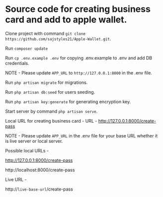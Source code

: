 # Source code for creating business card and add to apple wallet.

Clone project with command `git clone https://github.com/sajstyles21/Apple-Wallet.git`.

Run `composer update`

Run `cp .env.example .env` for copying .env.example to .env and add DB credentials.

NOTE - Please update `APP_URL` to `http://127.0.0.1:8000` in the .env file.

Run `php artisan migrate` for migrations.

Run `php artisan db:seed` for users seeding.

Run `php artisan key:generate` for generating encryption key.

Start server by command `php artisan serve`.

Local URL for creating business card -
URL - http://127.0.0.1:8000/create-pass

NOTE - Please update `APP_URL` in the .env file for your base URL whether it is live server or local server.

Possible local URLs -

http://127.0.0.1:8000/create-pass

http://localhost:8000/create-pass

Live URL -

http://`live-base-url`/create-pass
